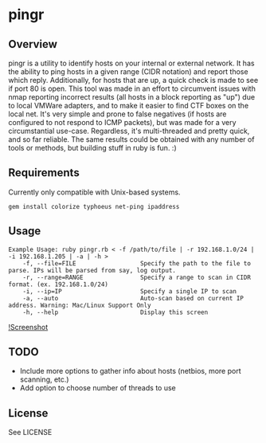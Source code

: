# pingr

## Overview
pingr is a utility to identify hosts on your internal or external network. It has the ability to ping hosts in a given range (CIDR notation) and report those which reply. Additionally, for hosts that are up, a quick check is made to see if port 80 is open. This tool was made in an effort to circumvent issues with nmap reporting incorrect results (all hosts in a block reporting as "up") due to local VMWare adapters, and to make it easier to find CTF boxes on the local net. It's very simple and prone to false negatives (if hosts are configured to not respond to ICMP packets), but was made for a very circumstantial use-case. Regardless, it's multi-threaded and pretty quick, and so far reliable. The same results could be obtained with any number of tools or methods, but building stuff in ruby is fun. :)

## Requirements
Currently only compatible with Unix-based systems.

```
gem install colorize typhoeus net-ping ipaddress
```

## Usage
```
Example Usage: ruby pingr.rb < -f /path/to/file | -r 192.168.1.0/24 | -i 192.168.1.205 | -a | -h >
    -f, --file=FILE                  Specify the path to the file to parse. IPs will be parsed from say, log output.
    -r, --range=RANGE                Specify a range to scan in CIDR format. (ex. 192.168.1.0/24)
    -i, --ip=IP                      Specify a single IP to scan
    -a, --auto                       Auto-scan based on current IP address. Warning: Mac/Linux Support Only
    -h, --help                       Display this screen
```

[!Screenshot](http://cl.ly/3X1h240M3C0c/Screen%20Shot%202016-06-30%20at%206.15.35%20PM.png)

## TODO
- Include more options to gather info about hosts (netbios, more port scanning, etc.)
- Add option to choose number of threads to use

## License
See LICENSE